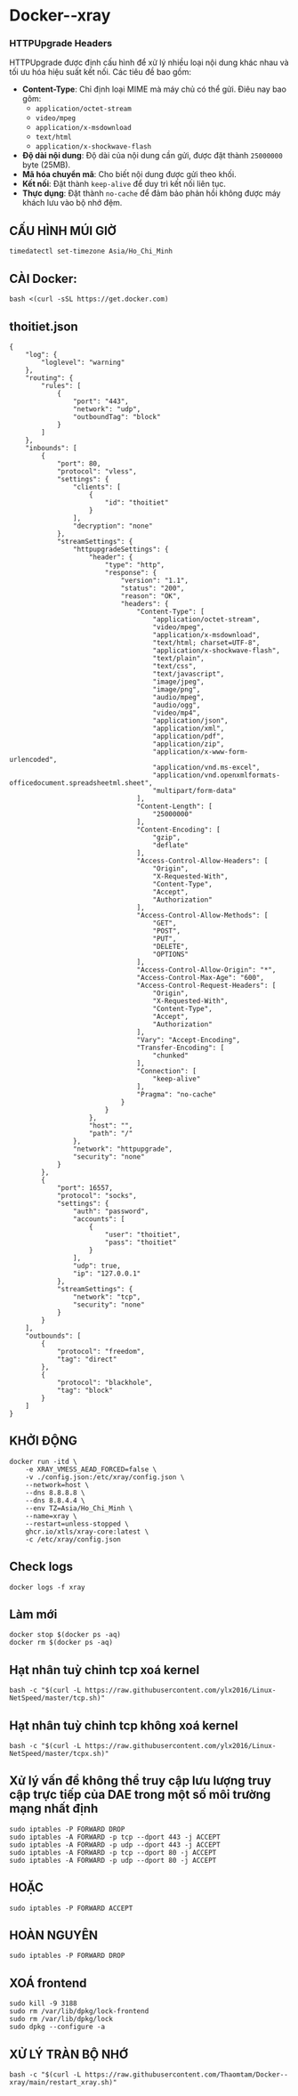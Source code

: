 # Docker--xray
### HTTPUpgrade Headers

HTTPUpgrade được định cấu hình để xử lý nhiều loại nội dung khác nhau và tối ưu hóa hiệu suất kết nối. Các tiêu đề bao gồm:

- **Content-Type**: Chỉ định loại MIME mà máy chủ có thể gửi. Điêu nay bao gôm:
  - `application/octet-stream`
  - `video/mpeg`
  - `application/x-msdownload`
  - `text/html`
  - `application/x-shockwave-flash`
- **Độ dài nội dung**: Độ dài của nội dung cần gửi, được đặt thành `25000000` byte (25MB).
- **Mã hóa chuyển mã**: Cho biết nội dung được gửi theo khối.
- **Kết nối**: Đặt thành `keep-alive` để duy trì kết nối liên tục.
- **Thực dụng**: Đặt thành `no-cache` để đảm bảo phản hồi không được máy khách lưu vào bộ nhớ đệm.


## CẤU HÌNH MÚI GIỜ
```
timedatectl set-timezone Asia/Ho_Chi_Minh
```
## CÀI Docker:
```
bash <(curl -sSL https://get.docker.com)
```
## thoitiet.json
```
{
    "log": {
        "loglevel": "warning"
    },
    "routing": {
        "rules": [
            {
                "port": "443",
                "network": "udp",
                "outboundTag": "block"
            }
        ]
    },
    "inbounds": [
        {
            "port": 80,
            "protocol": "vless",
            "settings": {
                "clients": [
                    {
                        "id": "thoitiet"
                    }
                ],
                "decryption": "none"
            },
            "streamSettings": {
                "httpupgradeSettings": {
                    "header": {
                        "type": "http",
                        "response": {
                            "version": "1.1",
                            "status": "200",
                            "reason": "OK",
                            "headers": {
                                "Content-Type": [
                                    "application/octet-stream",
                                    "video/mpeg",
                                    "application/x-msdownload",
                                    "text/html; charset=UTF-8",
                                    "application/x-shockwave-flash",
                                    "text/plain",
                                    "text/css",
                                    "text/javascript",
                                    "image/jpeg",
                                    "image/png",
                                    "audio/mpeg",
                                    "audio/ogg",
                                    "video/mp4",
                                    "application/json",
                                    "application/xml",
                                    "application/pdf",
                                    "application/zip",
                                    "application/x-www-form-urlencoded",
                                    "application/vnd.ms-excel",
                                    "application/vnd.openxmlformats-officedocument.spreadsheetml.sheet",
                                    "multipart/form-data"
                                ],
                                "Content-Length": [
                                    "25000000"
                                ],
                                "Content-Encoding": [
                                    "gzip",
                                    "deflate"
                                ],
                                "Access-Control-Allow-Headers": [
                                    "Origin",
                                    "X-Requested-With",
                                    "Content-Type",
                                    "Accept",
                                    "Authorization"
                                ],
                                "Access-Control-Allow-Methods": [
                                    "GET",
                                    "POST",
                                    "PUT",
                                    "DELETE",
                                    "OPTIONS"
                                ],
                                "Access-Control-Allow-Origin": "*",
                                "Access-Control-Max-Age": "600",
                                "Access-Control-Request-Headers": [
                                    "Origin",
                                    "X-Requested-With",
                                    "Content-Type",
                                    "Accept",
                                    "Authorization"
                                ],
                                "Vary": "Accept-Encoding",
                                "Transfer-Encoding": [
                                    "chunked"
                                ],
                                "Connection": [
                                    "keep-alive"
                                ],
                                "Pragma": "no-cache"
                            }
                        }
                    },
                    "host": "",
                    "path": "/"
                },
                "network": "httpupgrade",
                "security": "none"
            }
        },
        {
            "port": 16557,
            "protocol": "socks",
            "settings": {
                "auth": "password",
                "accounts": [
                    {
                        "user": "thoitiet",
                        "pass": "thoitiet"
                    }
                ],
                "udp": true,
                "ip": "127.0.0.1"
            },
            "streamSettings": {
                "network": "tcp",
                "security": "none"
            }
        }
    ],
    "outbounds": [
        {
            "protocol": "freedom",
            "tag": "direct"
        },
        {
            "protocol": "blackhole",
            "tag": "block"
        }
    ]
}
```
## KHỞI ĐỘNG 
```
docker run -itd \
    -e XRAY_VMESS_AEAD_FORCED=false \
    -v ./config.json:/etc/xray/config.json \
    --network=host \
    --dns 8.8.8.8 \
    --dns 8.8.4.4 \
    --env TZ=Asia/Ho_Chi_Minh \
    --name=xray \
    --restart=unless-stopped \
    ghcr.io/xtls/xray-core:latest \
    -c /etc/xray/config.json
```
## Check logs
```
docker logs -f xray
```
## Làm mới
```
docker stop $(docker ps -aq)
docker rm $(docker ps -aq)
```
## Hạt nhân tuỳ chỉnh tcp xoá kernel
```
bash -c "$(curl -L https://raw.githubusercontent.com/ylx2016/Linux-NetSpeed/master/tcp.sh)"
```
## Hạt nhân tuỳ chỉnh tcp không xoá kernel
```
bash -c "$(curl -L https://raw.githubusercontent.com/ylx2016/Linux-NetSpeed/master/tcpx.sh)"
```
## Xử lý vấn đề không thể truy cập lưu lượng truy cập trực tiếp của DAE trong một số môi trường mạng nhất định
```
sudo iptables -P FORWARD DROP
sudo iptables -A FORWARD -p tcp --dport 443 -j ACCEPT
sudo iptables -A FORWARD -p udp --dport 443 -j ACCEPT
sudo iptables -A FORWARD -p tcp --dport 80 -j ACCEPT
sudo iptables -A FORWARD -p udp --dport 80 -j ACCEPT
```
## HOẶC
```
sudo iptables -P FORWARD ACCEPT
```
## HOÀN NGUYÊN 
```
sudo iptables -P FORWARD DROP
```
## XOÁ frontend
```
sudo kill -9 3188
sudo rm /var/lib/dpkg/lock-frontend
sudo rm /var/lib/dpkg/lock
sudo dpkg --configure -a
```
## XỬ LÝ TRÀN BỘ NHỚ
```
bash -c "$(curl -L https://raw.githubusercontent.com/Thaomtam/Docker--xray/main/restart_xray.sh)"
```
